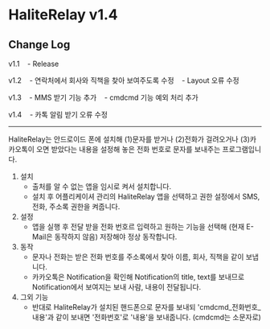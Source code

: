 # HaliteRelay v1.4

## Change Log
v1.1
    - Release

v1.2
    - 연락처에서 회사와 직책을 찾아 보여주도록 수정
    - Layout 오류 수정
    
v1.3
    - MMS 받기 기능 추가
    - cmdcmd 기능 예외 처리 추가
    
v1.4
    - 카톡 알림 받기 오류 수정
    
-----

HaliteRelay는 안드로이드 폰에 설치해 (1)문자를 받거나 (2)전화가 걸려오거나 (3)카카오톡이 오면 받았다는 내용을 설정해 놓은 전화 번호로 문자를 보내주는 프로그램입니다.

1. 설치
    - 출처를 알 수 없는 앱을 임시로 켜서 설치합니다.
    - 설치 후 어플리케이셔 관리의 HaliteRelay 앱을 선택하고 권한 설정에서 SMS, 전화, 주소록 권한을 켜줍니다.
1. 설정
    - 앱을 실행 후 전달 받을 전화 번호르 입력하고 원하는 기능을 선택해 (현재 E-Mail은 동작하지 않음) 저장해야 정상 동작합니다.
1. 동작
    - 문자나 전화는 받은 전화 번호를 주소록에서 찾아 이름, 회사, 직책을 같이 보냅니다.
    - 카카오톡은 Notification을 확인해 Notification의 title, text를 보내므로 Notification에서 보여지는 보내 사람, 내용이 전달됩니다.
1. 그외 기능
    - 반대로 HaliteRelay가 설치된 핸드폰으로 문자를 보내되 'cmdcmd_전화번호_내용'과 같이 보내면 '전화번호'로 '내용'을 보내줍니다. (cmdcmd는 소문자로)
